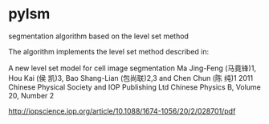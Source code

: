 pylsm
=====

segmentation algorithm based on the level set method

The algorithm implements the level set method described in:

A new level set model for cell image segmentation
Ma Jing-Feng (马竟锋)1, Hou Kai (侯 凯)3, Bao Shang-Lian (包尚联)2,3 and Chen Chun (陈 纯)1
2011 Chinese Physical Society and IOP Publishing Ltd 
Chinese Physics B, Volume 20, Number 2

http://iopscience.iop.org/article/10.1088/1674-1056/20/2/028701/pdf

